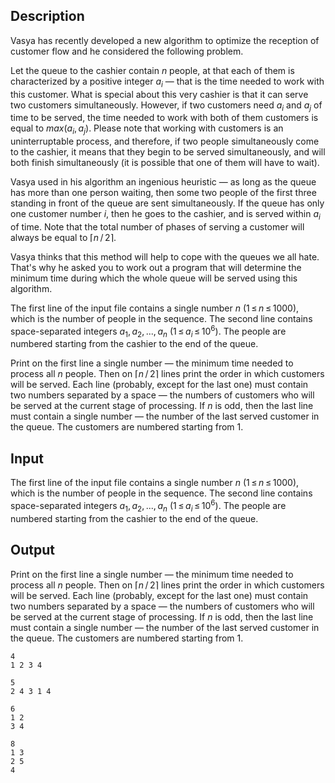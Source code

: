 ## Description

<div><p>Vasya has recently developed a new algorithm to optimize the reception of customer flow and he considered the following problem.</p><p>Let the queue to the cashier contain <span class="tex-span"><i>n</i></span> people, at that each of them is characterized by a positive integer <span class="tex-span"><i>a</i><sub class="lower-index"><i>i</i></sub></span> — that is the time needed to work with this customer. What is special about this very cashier is that it can serve two customers simultaneously. However, if two customers need <span class="tex-span"><i>a</i><sub class="lower-index"><i>i</i></sub></span> and <span class="tex-span"><i>a</i><sub class="lower-index"><i>j</i></sub></span> of time to be served, the time needed to work with both of them customers is equal to <span class="tex-span"><i>max</i>(<i>a</i><sub class="lower-index"><i>i</i></sub>, <i>a</i><sub class="lower-index"><i>j</i></sub>)</span>. Please note that working with customers is an uninterruptable process, and therefore, if two people simultaneously come to the cashier, it means that they begin to be served simultaneously, and will both finish simultaneously (it is possible that one of them will have to wait).</p><p>Vasya used in his algorithm an ingenious heuristic — as long as the queue has more than one person waiting, then <span class="tex-font-style-it">some two people of the first three standing in front of the queue are sent simultaneously</span>. If the queue has only one customer number <span class="tex-span"><i>i</i></span>, then he goes to the cashier, and is served within <span class="tex-span"><i>a</i><sub class="lower-index"><i>i</i></sub></span> of time. Note that the total number of phases of serving a customer will always be equal to <span class="tex-span">⌈<i>n</i> / 2⌉</span>.</p><p>Vasya thinks that this method will help to cope with the queues we all hate. That's why he asked you to work out a program that will determine the minimum time during which the whole queue will be served using this algorithm.</p></div><div class="input-specification"><p>The first line of the input file contains a single number <span class="tex-span"><i>n</i></span> (<span class="tex-span">1 ≤ <i>n</i> ≤ 1000</span>), which is the number of people in the sequence. The second line contains space-separated integers <span class="tex-span"><i>a</i><sub class="lower-index">1</sub>, <i>a</i><sub class="lower-index">2</sub>, ..., <i>a</i><sub class="lower-index"><i>n</i></sub></span> (<span class="tex-span">1 ≤ <i>a</i><sub class="lower-index"><i>i</i></sub> ≤ 10<sup class="upper-index">6</sup></span>). The people are numbered starting from the cashier to the end of the queue.</p></div><div class="output-specification"><p>Print on the first line a single number — the minimum time needed to process all <span class="tex-span"><i>n</i></span> people. Then on <span class="tex-span">⌈<i>n</i> / 2⌉</span> lines print the order in which customers will be served. Each line (probably, except for the last one) must contain two numbers separated by a space — the numbers of customers who will be served at the current stage of processing. If <span class="tex-span"><i>n</i></span> is odd, then the last line must contain a single number — the number of the last served customer in the queue. The customers are numbered starting from <span class="tex-span">1</span>.</p></div>

## Input

<p>The first line of the input file contains a single number <span class="tex-span"><i>n</i></span> (<span class="tex-span">1 ≤ <i>n</i> ≤ 1000</span>), which is the number of people in the sequence. The second line contains space-separated integers <span class="tex-span"><i>a</i><sub class="lower-index">1</sub>, <i>a</i><sub class="lower-index">2</sub>, ..., <i>a</i><sub class="lower-index"><i>n</i></sub></span> (<span class="tex-span">1 ≤ <i>a</i><sub class="lower-index"><i>i</i></sub> ≤ 10<sup class="upper-index">6</sup></span>). The people are numbered starting from the cashier to the end of the queue.</p>

## Output

<p>Print on the first line a single number — the minimum time needed to process all <span class="tex-span"><i>n</i></span> people. Then on <span class="tex-span">⌈<i>n</i> / 2⌉</span> lines print the order in which customers will be served. Each line (probably, except for the last one) must contain two numbers separated by a space — the numbers of customers who will be served at the current stage of processing. If <span class="tex-span"><i>n</i></span> is odd, then the last line must contain a single number — the number of the last served customer in the queue. The customers are numbered starting from <span class="tex-span">1</span>.</p>





```input1
4
1 2 3 4

```




```input2
5
2 4 3 1 4

```




```output1
6
1 2
3 4

```




```output2
8
1 3
2 5
4

```


